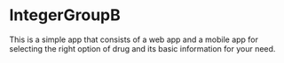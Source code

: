 # IntegerGroupB
This is a simple app that consists of a web app and a mobile app for selecting the right option of drug and its basic information for your need.
